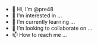 - 👋 Hi, I’m @pre48
- 👀 I’m interested in ...
- 🌱 I’m currently learning ...
- 💞️ I’m looking to collaborate on ...
- 📫 How to reach me ...

<!---
pre48/pre48 is a ✨ special ✨ repository because its `README.md` (this file) appears on your GitHub profile.
You can click the Preview link to take a look at your changes.
--- phone hak 8306950363

